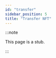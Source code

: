 ```yaml
---
id: "transfer"
sidebar_position: 5
title: "Transfer NFT"
---
```


:::note

This page is a stub.

:::
